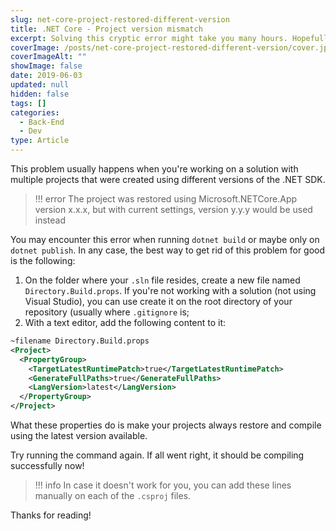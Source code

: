 ```yaml
---
slug: net-core-project-restored-different-version
title: .NET Core - Project version mismatch
excerpt: Solving this cryptic error might take you many hours. Hopefully this will help you out.
coverImage: /posts/net-core-project-restored-different-version/cover.jpg
coverImageAlt: ""
showImage: false
date: 2019-06-03
updated: null
hidden: false
tags: []
categories:
  - Back-End
  - Dev
type: Article
---
```


This problem usually happens when you're working on a solution with multiple projects that were created using different versions of the .NET SDK.

> !!! error
> The project was restored using Microsoft.NETCore.App version x.x.x, but with current settings, version y.y.y would be used instead

You may encounter this error when running `dotnet build` or maybe only on `dotnet publish`. In any case, the best way to get rid of this problem for good is the following:

1. On the folder where your `.sln` file resides, create a new file named `Directory.Build.props`. If you're not working with a solution (not using Visual Studio), you can use create it on the root directory of your repository (usually where `.gitignore` is;
2. With a text editor, add the following content to it:

```xml
~filename Directory.Build.props
<Project>
  <PropertyGroup>
    <TargetLatestRuntimePatch>true</TargetLatestRuntimePatch>
    <GenerateFullPaths>true</GenerateFullPaths>
    <LangVersion>latest</LangVersion>
  </PropertyGroup>
</Project>
```

What these properties do is make your projects always restore and compile using the latest version available.

Try running the command again. If all went right, it should be compiling successfully now!

> !!! info
> In case it doesn't work for you, you can add these lines manually on each of the `.csproj` files.

Thanks for reading!
